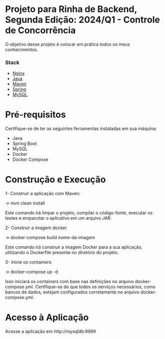# Projeto para Rinha de Backend, Segunda Edição: 2024/Q1 - Controle de Concorrência

O objetivo desse projeto é colocar em prática todos os meus conhecimentos.

### Stack
- [Nginx](https://www.nginx.com)
- [Java](https://www.java.com/pt-BR/)
- [Maven](https://www.maven.org/)
- [Spring](https://spring.io/)
- [MySQL](https://www.mysql.org)

# Pré-requisitos
Certifique-se de ter as seguintes ferramentas instaladas em sua máquina:

- Java
- Spring Boot
- MySQL
- Docker
- Docker Compose

# Construção e Execução

1- Construir a aplicação com Maven:
 
 -> mvn clean install

 Este comando irá limpar o projeto, compilar o código-fonte, executar os testes e empacotar o aplicativo em um arquivo JAR.


2- Construir a imagem docker

 -> docker-compose build nome-da-imagem

 Este comando irá construir a imagem Docker para a sua aplicação, utilizando o Dockerfile presente no diretório do projeto.

3- Inicie os containers:

 -> docker-compose up -d

 Isso iniciará os containers com base nas definições no arquivo docker-compose.yml. Certifique-se de que todos os serviços necessários, como bancos de dados, estejam configurados corretamente no arquivo docker-compose.yml.

# Acesso à Aplicação
Acesse a aplicação em http://mysqldb:9999
